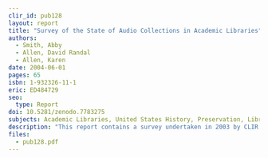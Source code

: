 ```yaml
---
clir_id: pub128
layout: report
title: "Survey of the State of Audio Collections in Academic Libraries"
authors: 
  - Smith, Abby
  - Allen, David Randal
  - Allen, Karen
date: 2004-06-01
pages: 65
isbn: 1-932326-11-1
eric: ED484729
seo:
  type: Report
doi: 10.5281/zenodo.7783275
subjects: Academic Libraries, United States History, Preservation, Library Materials, Nonprint Media, Access to Information, Cultural Background
description: "This report contains a survey undertaken in 2003 by CLIR to study the state of audio recordings in academic libraries. One purpose of the survey was to inform decision makers in those libraries, as well as in funding agencies, about the scale and extent of barriers to preservation and access. Another purpose was to elicit information that would help the participating libraries assess their own readiness to preserve and provide access to their recorded-sound collections. We also hoped that survey findings would help library leaders and funders determine how best to allocate preservation funds and thereby help ensure access to historically important sound recordings. Finally, the survey was designed to raise awareness within the larger research and funding communities of the value of audio collections and to encourage institutions with important audio holdings to seek support for their collections."
files:
  - pub128.pdf
---
```

